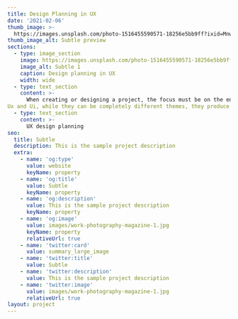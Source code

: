 ```yaml
---
title: Design Planning in UX
date: '2021-02-06'
thumb_image: >-
  https://images.unsplash.com/photo-1516455590571-18256e5bb9ff?ixid=MnwxMjA3fDB8MHxzZWFyY2h8MTN8fGRlc2lnbiUyMHBsYW5uaW5nfGVufDB8fDB8fA%3D%3D&ixlib=rb-1.2.1&auto=format&fit=crop&w=500&q=60
thumb_image_alt: Subtle preview
sections:
  - type: image_section
    image: https://images.unsplash.com/photo-1516455590571-18256e5bb9ff?ixid=MnwxMjA3fDB8MHxzZWFyY2h8MTN8fGRlc2lnbiUyMHBsYW5uaW5nfGVufDB8fDB8fA%3D%3D&ixlib=rb-1.2.1&auto=format&fit=crop&w=500&q=60
    image_alt: Subtle 1
    caption: Design planning in UX
    width: wide
  - type: text_section
    content: >-
      When creating or designing a project, the focus must be on the end-user. The result should be the common experience of people. Any digital experience should be effective for the user.
Ux and Ui, while they can be completely different themes, they produce the same result. Aspect results. While some projects can have simplicity and pleasantness, few projects can be aesthetic or complex based on the planned result. Design planning in UX is aimed to stimulate emotions and curiosity. Design planning can also have other practices, like how many steps should one follow to get to a certain point or the target modules that are going to be used. Design planning is the result of User Research, planning the experience, and analytical end outcomes.
  - type: text_section
    content: >-
      UX design planning
seo:
  title: Subtle
  description: This is the sample project description
  extra:
    - name: 'og:type'
      value: website
      keyName: property
    - name: 'og:title'
      value: Subtle
      keyName: property
    - name: 'og:description'
      value: This is the sample project description
      keyName: property
    - name: 'og:image'
      value: images/work-photography-magazine-1.jpg
      keyName: property
      relativeUrl: true
    - name: 'twitter:card'
      value: summary_large_image
    - name: 'twitter:title'
      value: Subtle
    - name: 'twitter:description'
      value: This is the sample project description
    - name: 'twitter:image'
      value: images/work-photography-magazine-1.jpg
      relativeUrl: true
layout: project
---
```

